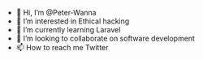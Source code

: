 - 👋 Hi, I’m @Peter-Wanna
- 👀 I’m interested in Ethical hacking
- 🌱 I’m currently learning Laravel
- 💞️ I’m looking to collaborate on software development
- 📫 How to reach me Twitter

<!---
Peter-Wanna/Peter-Wanna is a ✨ special ✨ repository because its `README.md` (this file) appears on your GitHub profile.
You can click the Preview link to take a look at your changes.
--->

